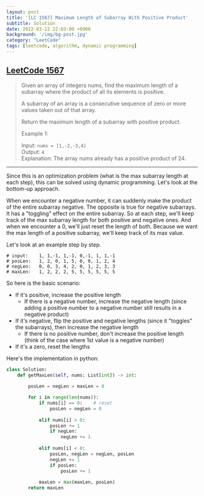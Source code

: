 ```yaml
---
layout: post
title: '[LC 1567] Maximum Length of Subarray With Positive Product'
subtitle: Solution
date: 2022-03-22 22:03:00 +0900
background: '/img/bg-post.jpg'
category: "LeetCode"
tags: [leetcode, algorithm, dynamic programming]
---
```


## [LeetCode 1567](https://leetcode.com/problems/maximum-length-of-subarray-with-positive-product/)

>Given an array of integers nums, find the maximum length of a subarray where the product of all its elements is positive.
> 
>A subarray of an array is a consecutive sequence of zero or more values taken out of that array.
>
>Return the maximum length of a subarray with positive product.
>
>Example 1:
>
>Input: `nums = [1,-2,-3,4]`  
>Output: `4`  
>Explanation: The array nums already has a positive product of 24.

---

Since this is an optimization problem (what is the max subarray length at each step), this can be solved using dynamic programming. Let's look at the bottom-up approach.

When we encounter a negative number, it can suddenly make the product of the entire subarray negative. The opposite is true for negative subarrays. It has a "toggling" effect on the entire subarray. So at each step, we'll keep track of the max subarray length for both positive and negative ones. And when we encounter a 0, we'll just reset the length of both. Because we want the max length of a positive subarray, we'll keep track of its max value.

Let's look at an example step by step.
```
# input:    1, 1,-1, 1,-1, 0,-1, 1, 1,-1
# posLen:   1, 2, 0, 1, 5, 0, 0, 1, 2, 4
# negLen:   0, 0, 3, 4, 2, 0, 1, 2, 3, 3
# maxLen:   1, 2, 2, 2, 5, 5, 5, 5, 5, 5
```

So here is the basic scenario:
* If it's positive, increase the positive length
    * If there is a negative number, increase the negative length (since adding a positive number to a negative number still results in a negative product)
* If it's negative, flip the positive and negative lengths (since it "toggles" the subarrays), then increase the negative length
    * If there is no positive number, don't increase the positive length (think of the case where 1st value is a negative number)
* If it's a zero, reset the lengths


Here's the implementation in python:
```python
class Solution:
    def getMaxLen(self, nums: List[int]) -> int:
        
        posLen = negLen = maxLen = 0

        for i in range(len(nums)):
            if nums[i] == 0:    # reset
                posLen = negLen = 0
                
            elif nums[i] > 0: 
                posLen += 1
                if negLen:
                    negLen += 1
                    
            elif nums[i] < 0: 
                posLen, negLen = negLen, posLen 
                negLen += 1
                if posLen:
                    posLen += 1
                    
            maxLen = max(maxLen, posLen)
        return maxLen
```